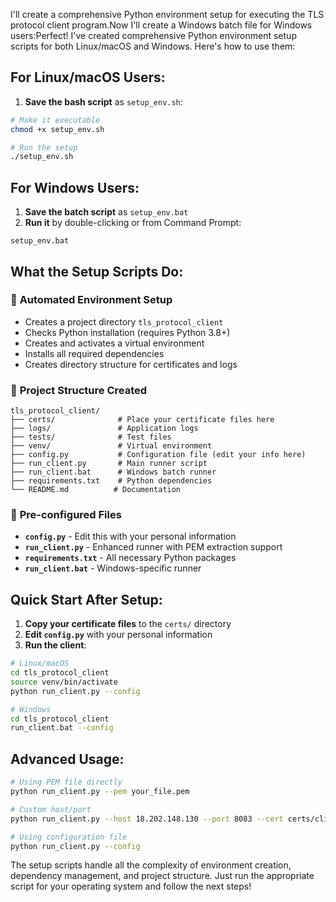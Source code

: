 I'll create a comprehensive Python environment setup for executing the TLS protocol client program.Now I'll create a Windows batch file for Windows users:Perfect! I've created comprehensive Python environment setup scripts for both Linux/macOS and Windows. Here's how to use them:

## For Linux/macOS Users:

1. **Save the bash script** as `setup_env.sh`:
```bash
# Make it executable
chmod +x setup_env.sh

# Run the setup
./setup_env.sh
```

## For Windows Users:

1. **Save the batch script** as `setup_env.bat`
2. **Run it** by double-clicking or from Command Prompt:
```batch
setup_env.bat
```

## What the Setup Scripts Do:

### 🚀 **Automated Environment Setup**
- Creates a project directory `tls_protocol_client`
- Checks Python installation (requires Python 3.8+)
- Creates and activates a virtual environment
- Installs all required dependencies
- Creates directory structure for certificates and logs

### 📁 **Project Structure Created**
```
tls_protocol_client/
├── certs/              # Place your certificate files here
├── logs/               # Application logs
├── tests/              # Test files
├── venv/               # Virtual environment
├── config.py           # Configuration file (edit your info here)
├── run_client.py       # Main runner script
├── run_client.bat      # Windows batch runner
├── requirements.txt    # Python dependencies
└── README.md          # Documentation
```

### 🔧 **Pre-configured Files**
- **`config.py`** - Edit this with your personal information
- **`run_client.py`** - Enhanced runner with PEM extraction support
- **`requirements.txt`** - All necessary Python packages
- **`run_client.bat`** - Windows-specific runner

## Quick Start After Setup:

1. **Copy your certificate files** to the `certs/` directory
2. **Edit `config.py`** with your personal information
3. **Run the client**:

```bash
# Linux/macOS
cd tls_protocol_client
source venv/bin/activate
python run_client.py --config

# Windows
cd tls_protocol_client
run_client.bat --config
```

## Advanced Usage:

```bash
# Using PEM file directly
python run_client.py --pem your_file.pem

# Custom host/port
python run_client.py --host 18.202.148.130 --port 8083 --cert certs/client.crt --key certs/client.key

# Using configuration file
python run_client.py --config
```

The setup scripts handle all the complexity of environment creation, dependency management, and project structure. Just run the appropriate script for your operating system and follow the next steps!